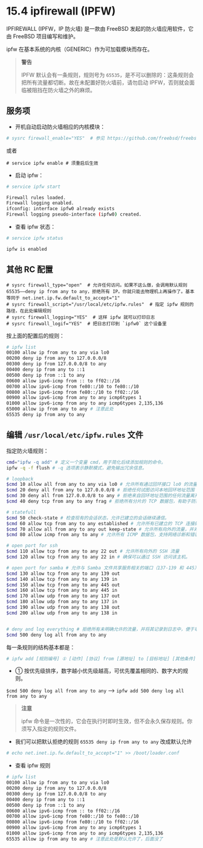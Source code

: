 # 15.4 ipfirewall (IPFW)

IPFIREWALL (IPFW，IP 防火墙) 是一款由 FreeBSD 发起的防火墙应用软件，它由 FreeBSD 项目编写和维护。

ipfw 在基本系统的内核（GENERIC）作为可加载模块而存在。

>**警告**
>
>IPFW 默认会有一条规则，规则号为 `65535`，是不可以删除的：这条规则会把所有流量都切断。故在未配置好防火墙前，请勿启动 IPFW，否则就会面临被阻挡在防火墙之外的麻烦。

## 服务项

- 开机自动启动防火墙相应的内核模块：

```sh
# sysrc firewall_enable="YES"  # 参见 https://github.com/freebsd/freebsd-src/blob/main/libexec/rc/rc.d/routing#L387
```

或者

```
# service ipfw enable # 须重启后生效
```


- 启动 ipfw：

```sh
# service ipfw start

Firewall rules loaded.
Firewall logging enabled.
ifconfig: interface ipfw0 already exists
Firewall logging pseudo-interface (ipfw0) created.
```

- 查看 ipfw 状态：

```sh
# service ipfw status

ipfw is enabled
```

## 其他 RC 配置

```
# sysrc firewall_type="open"  # 允许任何访问。如果不这么做，会调用默认规则 65535——deny ip from any to any，拒绝所有 IP。你就只能去物理机上再操作了。基本等同于 net.inet.ip.fw.default_to_accept="1"
# sysrc firewall_script="/usr/local/etc/ipfw.rules"  # 指定 ipfw 规则的路径，在此处编辑规则
# sysrc firewall_logging="YES"  # 这样 ipfw 就可以打印日志
# sysrc firewall_logif="YES"  # 把日志打印到 `ipfw0` 这个设备里
```

按上面的配置后的规则：

```sh
# ipfw list
00100 allow ip from any to any via lo0
00200 deny ip from any to 127.0.0.0/8
00300 deny ip from 127.0.0.0/8 to any
00400 deny ip from any to ::1
00500 deny ip from ::1 to any
00600 allow ipv6-icmp from :: to ff02::/16
00700 allow ipv6-icmp from fe80::/10 to fe80::/10
00800 allow ipv6-icmp from fe80::/10 to ff02::/16
00900 allow ipv6-icmp from any to any icmp6types 1
01000 allow ipv6-icmp from any to any icmp6types 2,135,136
65000 allow ip from any to any # 注意此处
65535 deny ip from any to any
```

## 编辑 `/usr/local/etc/ipfw.rules` 文件


指定防火墙规则：

```sh
cmd="ipfw -q add" # ​定义一个变量 cmd，用于简化后续添加规则的命令。
ipfw -q -f flush # -q 选项表示静默模式，避免输出冗余信息。

# loopback
$cmd 10 allow all from any to any via lo0 # 允许所有通过回环接口 lo0 的流量。
$cmd 20 deny all from any to 127.0.0.0/8 # 拒绝任何试图访问本地回环地址范围（127.0.0.0/8）的外部流量，防止伪造的回环地址通信。
$cmd 30 deny all from 127.0.0.0/8 to any # 拒绝来自回环地址范围的任何流量离开本地主机，进一步确保回环地址的安全性。
$cmd 40 deny tcp from any to any frag # ​拒绝所有分片的 TCP 数据包，有助于防范某些类型的攻击。

# statefull
$cmd 50 check-state # 检查现有的会话状态，允许已建立的会话继续通信。
$cmd 60 allow tcp from any to any established # 允许所有已建立的 TCP 连接的数据包通过。
$cmd 70 allow all from any to any out keep-state # 允许所有向外的流量，并对其创建状态记录，以便响应流量能够自动通过。
$cmd 80 allow icmp from any to any # 允许所有 ICMP 数据包，支持网络诊断和错误报告功能。​

# open port for ssh
$cmd 110 allow tcp from any to any 22 out # 允许所有向外的 SSH 流量
$cmd 120 allow tcp from any to any 22 in # 确保可以通过 SSH 访问该主机。

# open port for samba # 允许与 Samba 文件共享服务相关的端口（137-139 和 445）的进出流量，确保 Samba 服务正常运行。
$cmd 130 allow tcp from any to any 139 out
$cmd 140 allow tcp from any to any 139 in
$cmd 150 allow tcp from any to any 445 out
$cmd 160 allow tcp from any to any 445 in
$cmd 170 allow udp from any to any 137 out
$cmd 180 allow udp from any to any 137 in
$cmd 190 allow udp from any to any 138 out
$cmd 200 allow udp from any to any 138 in


# deny and log everything # 拒绝所有未明确允许的流量，并将其记录到日志中，便于审计和故障排查。
$cmd 500 deny log all from any to any
```

每一条规则的结构基本都是：

```sh
# ipfw add [规则编号] ① [动作] [协议] from [源地址] to [目标地址] [其他条件]
```

- ① 按优先级排序，数字越小优先级越高，可优先覆盖相同的、数字大的规则。

`$cmd 500 deny log all from any to any` ——> `ipfw add 500 deny log all from any to any`

>**注意**
>
>ipfw 命令是一次性的，它会在执行时即时生效，但不会永久保存规则。你须写入指定的规则文件。


- 我们可以把默认拒绝的规则 `65535 deny ip from any to any` 改成默认允许

```sh
# echo net.inet.ip.fw.default_to_accept="1" >> /boot/loader.conf
```

- 查看 ipfw 规则

```sh
# ipfw list
00100 allow ip from any to any via lo0
00200 deny ip from any to 127.0.0.0/8
00300 deny ip from 127.0.0.0/8 to any
00400 deny ip from any to ::1
00500 deny ip from ::1 to any
00600 allow ipv6-icmp from :: to ff02::/16
00700 allow ipv6-icmp from fe80::/10 to fe80::/10
00800 allow ipv6-icmp from fe80::/10 to ff02::/16
00900 allow ipv6-icmp from any to any icmp6types 1
01000 allow ipv6-icmp from any to any icmp6types 2,135,136
65535 allow ip from any to any # 注意此处是默认允许了，后面没了
```




